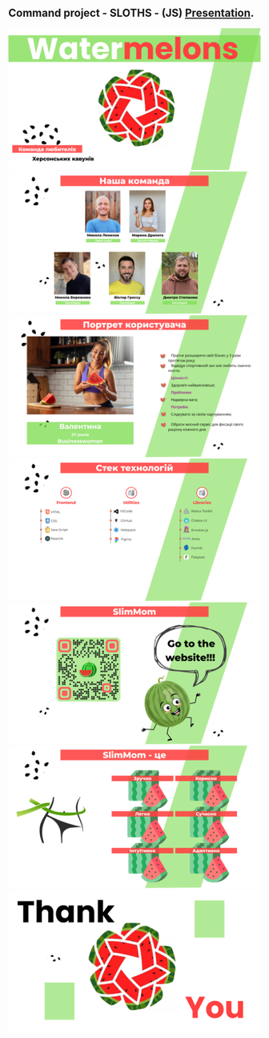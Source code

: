 ## Command project - SLOTHS - (JS) [Presentation](https://docs.google.com/presentation/d/1Bbjm9zPtEjoapBqBCjl8oLfS_AVQy5Uc/edit#slide=id.p1).

![GitHub actions settings](./assets/Watermelons.png)
![GitHub actions settings](<./assets/Watermelons (1).png>)
![GitHub actions settings](<./assets/Watermelons (2).png>)
![GitHub actions settings](<./assets/Watermelons (3).png>)
![GitHub actions settings](<./assets/Watermelons (4).png>)
![GitHub actions settings](<./assets/Watermelons (5).png>)
![GitHub actions settings](<./assets/Watermelons (6).png>)
